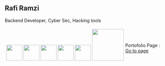 ## Rafi Ramzi
<p>Backend Developer, Cyber Sec, Hacking tools</p>
<div style="float:left; padding:5px;">
  <img src="https://upload.wikimedia.org/wikipedia/commons/thumb/b/bd/Logo_C_sharp.svg/1200px-Logo_C_sharp.svg.png" style="width:50px;">
  <img src="https://upload.wikimedia.org/wikipedia/commons/6/6a/JavaScript-logo.png" style="width:50px;">
  <img src="https://upload.wikimedia.org/wikipedia/commons/thumb/c/c3/Python-logo-notext.svg/1869px-Python-logo-notext.svg.png" style="width:50px;">
  <img src="https://static-00.iconduck.com/assets.00/php-icon-2048x2048-zjxns1zh.png" style="width:50px;">
  <img src="https://cdn4.iconfinder.com/data/icons/logos-and-brands/512/181_Java_logo_logos-512.png" style="width:50px;">
  <img src="https://upload.wikimedia.org/wikipedia/commons/8/87/Sql_data_base_with_logo.png" style="width:100px;">
</div>
<br>
<br>
<p>Portofolio Page : <span><a href="https://portofolio-nine-plum.vercel.app/">Go to page</a></span></p>
